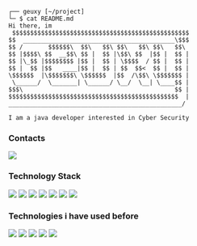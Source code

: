 ```
┌── geuxy [~/project]
└─ $ cat README.md
Hi there, im
 $$$$$$$$$$$$$$$$$$$$$$$$$$$$$$$$$$$$$$$$$$$$$$$$$                                       
$$  __________________________________________\$$$                                  
$$ /       $$$$$$\  $$\   $$\ $$\   $$\ $$\   $$\ 
$$ |$$$$\ $$  __$$\ $$ |  $$ |\$$\ $$  |$$ |  $$ |
$$ |\_$$ |$$$$$$$$ |$$ |  $$ | \$$$$  / $$ |  $$ |
$$ |  $$ |$$   ____|$$ |  $$ | $$  $$<  $$ |  $$ |
\$$$$$$  |\$$$$$$$\ \$$$$$$  |$$  /\$$\ \$$$$$$$ |
 \______/  \_______| \______/ \__/  \__| \____$$ |
$$$\                                          $$ |
$$$$$$$$$$$$$$$$$$$$$$$$$$$$$$$$$$$$$$$$$$$$$$$  |
________________________________________________/

I am a java developer interested in Cyber Security
```
<h3>Contacts</h3>
 <div align="left">
  <a href="discord.txt">
   <img src="https://ziadoua.github.io/m3-Markdown-Badges/badges/Discord/discord2.svg">
  </a>
</div>

<h3>Technology Stack</h3>
 <div align="left">
  <img src="https://ziadoua.github.io/m3-Markdown-Badges/badges/Java/java2.svg">
  <img src="https://ziadoua.github.io/m3-Markdown-Badges/badges/Kotlin/kotlin2.svg">
  <img src="https://ziadoua.github.io/m3-Markdown-Badges/badges/Python/python2.svg">
  <img src="https://ziadoua.github.io/m3-Markdown-Badges/badges/Linux/linux2.svg">
  <img src="https://ziadoua.github.io/m3-Markdown-Badges/badges/Windows/windows2.svg">
  <img src="https://ziadoua.github.io/m3-Markdown-Badges/badges/IDEA/idea2.svg">
  <img src="https://ziadoua.github.io/m3-Markdown-Badges/badges/PyCharm/pycharm2.svg">
 </div>

<h3>Technologies i have used before</h3>
  <div align="left">
  <img src="https://ziadoua.github.io/m3-Markdown-Badges/badges/C++/c++2.svg">
  <img src="https://ziadoua.github.io/m3-Markdown-Badges/badges/C/c2.svg">
  <img src="https://ziadoua.github.io/m3-Markdown-Badges/badges/CSharp/csharp2.svg">
  <img src="https://ziadoua.github.io/m3-Markdown-Badges/badges/Rust/rust2.svg">
  <img src="https://ziadoua.github.io/m3-Markdown-Badges/badges/VisualStudioCode/visualstudiocode2.svg">
 </div>
